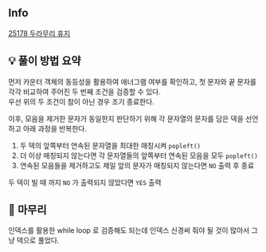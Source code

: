 ## Info
[25178 두라무리 휴지](https://www.acmicpc.net/problem/25178)

## 💡 풀이 방법 요약
먼저 카운터 객체의 동등성을 활용하여 애너그램 여부를 확인하고, 첫 문자와 끝 문자를 각각 비교하여 주어진 두 번째 조건을 검증할 수 있다.  
우선 위의 두 조건이 참이 아닌 경우 조기 종료한다.  
  
이후, 모음을 제거한 문자가 동일한지 판단하기 위해 각 문자열의 문자를 담은 덱을 선언하고 아래 과정을 반복한다.  
1. 두 덱의 앞쪽부터 연속된 문자열을 최대한 매칭시켜 `popleft()`
2. 더 이상 매칭되지 않는다면 각 문자열들의 앞쪽부터 연속된 모음을 모두 `popleft()`
3. 연속된 모음들을 제거하고도 제일 앞의 문자가 매칭되지 않는다면 `NO` 출력 후 종료

두 덱이 빌 때 까지 `NO` 가 출력되지 않았다면 `YES` 출력

## 🙂 마무리
인덱스를 활용한 while loop 로 검증해도 되는데 인덱스 신경써 줘야 될 것이 많아서 그냥 덱으로 풀었다.
